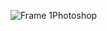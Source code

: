 ![Frame 1Photoshop](https://github.com/Gizamoff/test/assets/152936142/6bc9dc58-f2fc-4af6-9c1f-9c0c04adc60c)
